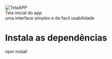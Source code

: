 ![TelaAPP](https://github.com/user-attachments/assets/5317eec8-9026-445d-af25-c4fc4c658083)
<br>
Tela inicial do app <br>
uma interface simples e de facil usabilidade
<h1>Instala as dependências</h1>
<p>npm install</p>
